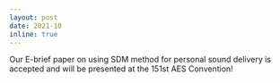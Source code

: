 ```yaml
---
layout: post
date: 2021-10
inline: true
---
```


Our E-brief paper on using SDM method for personal sound delivery is accepted and will be presented at the 151st AES Convention!
